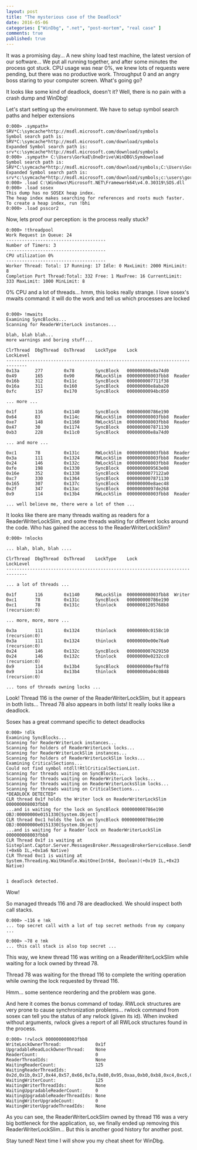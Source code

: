 ```yaml
---
layout: post
title: "The mysterious case of the Deadlock"
date: 2016-05-06
categories: ["WinDbg", ".net", "post-mortem", "real case" ]
comments: true
published: true
---
```

It was a promising day... A new shiny load test machine, the latest version of our software... We put all running together, and after some minutes the process got stuck. CPU usage was near 0%, we knew lots of requests were pending, but there was no productive work. Throughput 0 and an angry boss staring to your computer screen. What's going go?

<!-- More -->

It looks like some kind of deadlock, doesn't it? Well, there is no pain with a crash dump and WinDbg!

Let's start setting up the environment. We have to setup symbol search paths and helper extensions

```
0:000> .sympath+ SRV*C:\symcache*http://msdl.microsoft.com/download/symbols
Symbol search path is: SRV*C:\symcache*http://msdl.microsoft.com/download/symbols
Expanded Symbol search path is: srv*c:\symcache*http://msdl.microsoft.com/download/symbols
0:000> .sympath+ C:\Users\GorkaE\OneDrive\WinDBG\Symdownload
Symbol search path is: SRV*C:\symcache*http://msdl.microsoft.com/download/symbols;C:\Users\GorkaE\OneDrive\WinDBG\Symdownload
Expanded Symbol search path is: srv*c:\symcache*http://msdl.microsoft.com/download/symbols;c:\users\gorkae\onedrive\windbg\symdownload
0:000> .load C:\Windows\Microsoft.NET\Framework64\v4.0.30319\SOS.dll
0:000> .load sosex
This dump has no SOSEX heap index.
The heap index makes searching for references and roots much faster.
To create a heap index, run !bhi
0:000> .load psscor2
```

Now, lets proof our perception: is the process really stuck?

```
0:000> !threadpool
Work Request in Queue: 24
--------------------------------------
Number of Timers: 3
--------------------------------------
CPU utilization 0%
--------------------------------------
Worker Thread: Total: 17 Running: 17 Idle: 0 MaxLimit: 2000 MinLimit: 8
Completion Port Thread:Total: 332 Free: 1 MaxFree: 16 CurrentLimit: 333 MaxLimit: 1000 MinLimit: 8
```

0% CPU and a lot of threads... hmm, this looks really strange. I love sosex's mwaits command: it will do the work and tell us which processes are locked

```

0:000> !mwaits
Examining SyncBlocks...
Scanning for ReaderWriterLock instances...

blah, blah blah...
more warnings and boring stuff...

ClrThread  DbgThread  OsThread    LockType    Lock              LockLevel
------------------------------------------------------------------------------
0x13a      277        0x78        SyncBlock   000000000e8a74d0                
0x49       165        0x90        RWLockSlim  000000008003fbb8  Reader        
0x16b      312        0x11c       SyncBlock   0000000007711f38                
0x16a      311        0x160       SyncBlock   000000000e8aba20                
0xfc       157        0x170       SyncBlock   00000000094bc050                

... more ...

0x1f       116        0x1140      SyncBlock   000000000786e190                
0x64       83         0x114c      RWLockSlim  000000008003fbb8  Reader        
0xe7       148        0x1160      RWLockSlim  000000008003fbb8  Reader        
0x47       30         0x1174      SyncBlock   0000000007871130                
0xb3       228        0x11c0      SyncBlock   000000000e8a74d0                

... and more ...

0xc1       78         0x131c      RWLockSlim  000000008003fbb8  Reader        
0x3a       111        0x1324      RWLockSlim  000000008003fbb8  Reader        
0x24       146        0x132c      RWLockSlim  000000008003fbb8  Reader        
0xfe       198        0x1330      SyncBlock   0000000009563e08                
0x16e      352        0x1338      SyncBlock   00000000077122a0                
0xc7       330        0x1364      SyncBlock   0000000007871130                
0x165      307        0x137c      SyncBlock   000000000e8aec48                
0x2f       347        0x13ac      SyncBlock   00000000097de268                
0x9        114        0x13b4      RWLockSlim  000000008003fbb8  Reader        

... well believe me, there were a lot of them ...

```

It looks like there are many threads waiting as readers for a ReaderWriterLockSlim, and some threads waiting for different locks around the code. Who has gained the access to the ReaderWriterLockSlim?

```
0:000> !mlocks

... blah, blah, blah ....

ClrThread  DbgThread  OsThread    LockType    Lock              LockLevel
------------------------------------------------------------------------------

... a lot of threads ...

0x1f       116        0x1140      RWLockSlim  000000008003fbb8  Writer        
0xc1       78         0x131c      SyncBlock   000000000786e190                
0xc1       78         0x131c      thinlock    00000001205768b8  (recursion:0)

... more, more, more ...

0x3a       111        0x1324      thinlock    00000000c0158c10  (recursion:0)
0x3a       111        0x1324      thinlock    00000000e00e76a0  (recursion:0)
0x24       146        0x132c      SyncBlock   0000000007629150                
0x24       146        0x132c      thinlock    00000000e0232cc8  (recursion:0)
0x9        114        0x13b4      SyncBlock   000000000ef9aff8                
0x9        114        0x13b4      thinlock    00000000a04c0848  (recursion:0)

... tons of threads owning locks ...

```

Look! Thread 116 is the owner of the ReaderWriterLockSlim, but it appears in both lists...
Thread 78 also appears in both lists! It really looks like a deadlock.

Sosex has a great command specific to detect deadlocks


```
0:000> !dlk
Examining SyncBlocks...
Scanning for ReaderWriterLock instances...
Scanning for holders of ReaderWriterLock locks...
Scanning for ReaderWriterLockSlim instances...
Scanning for holders of ReaderWriterLockSlim locks...
Examining CriticalSections...
Could not find symbol ntdll!RtlCriticalSectionList.
Scanning for threads waiting on SyncBlocks...
Scanning for threads waiting on ReaderWriterLock locks...
Scanning for threads waiting on ReaderWriterLocksSlim locks...
Scanning for threads waiting on CriticalSections...
*DEADLOCK DETECTED*
CLR thread 0x1f holds the Writer lock on ReaderWriterLockSlim 000000008003fbb8
...and is waiting for the lock on SyncBlock 000000000786e190 OBJ:00000000e0151330[System.Object]
CLR thread 0xc1 holds the lock on SyncBlock 000000000786e190 OBJ:00000000e0151330[System.Object]
...and is waiting for a Reader lock on ReaderWriterLockSlim 000000008003fbb8
CLR Thread 0x1f is waiting at Sisteplant.Captor.Server.MessagesBroker.MessagesBrokerServiceBase.SendMessage(Sisteplant.Captor.Server.MessagesBroker.Messages.CaptorMessage)(+0x6b IL,+0x1a6 Native)
CLR Thread 0xc1 is waiting at System.Threading.WaitHandle.WaitOne(Int64, Boolean)(+0x19 IL,+0x23 Native)


1 deadlock detected.

```
Wow!

So managed threads 116 and 78 are deadlocked. We should inspect both call stacks.

```
0:000> ~116 e !mk
... top secret call with a lot of top secret methods from my company ...

0:000> ~78 e !mk
... this call stack is also top secret ...
``` 

This way, we knew thread 116 was writing on a ReaderWriterLockSlim while waiting for a lock owned by thread 78.

Thread 78 was waiting for the thread 116 to complete the writing operation while owning the lock requested by thread 116.

Hmm... some sentence reordering and the problem was gone.

And here it comes the bonus command of today. RWLock structures are very prone to cause synchronization problems...
rwlock command from sosex can tell you the status of any rwlock (given its id). When invoked without arguments, rwlock gives a report of all RWLock structures found in the process.


```
0:000> !rwlock 000000008003fbb8
WriteLockOwnerThread:             0x1f
UpgradableReadLockOwnerThread:    None
ReaderCount:                      0
ReaderThreadIds:                  None
WaitingReaderCount:               125
WaitingReaderThreadIds:           0x2d,0x1b,0x17,0x44,0x57,0x66,0x7a,0x80,0x95,0xaa,0xb0,0xb8,0xc4,0xc6,0xdc,0x9f,0x92,0x90,0x86,0xc0,0xb6,0xa3,0x70,0x45,0x39,0x84,0x9c,0x72,0x67,0x6a,0x65,0x60,0xdf,0xe0,0xe2,0x7e,0xa0,0xcf,0x4d,0x61,0xcd,0xc1,0xab,0x8f,0x64,0x4f,0x4a,0x48,0x1a,0x23,0x6f,0xd9,0xaf,0x62,0xd3,0xd0,0x2e,0x22,0x12,0xbe,0x52,0xae,0x8d,0x3a,0x1c,0x9,0x3d,0x5c,0x78,0x88,0xad,0xdb,0xd7,0xce,0xb4,0xa5,0x9d,0x85,0x74,0x6c,0x43,0xb,0x16,0x20,0x34,0xc,0x24,0x32,0xe7,0xe8,0xf2,0xf3,0xf4,0xf7,0xf9,0xfa,0xfd,0x40,0x7,0xf5,0x5e,0x3b,0x3e,0x49,0x5a,0xa8,0x14,0x9b,0x69,0x19,0x2c,0x13,0xd2,0x99,0x56,0x4c,0x11,0x54,0x98,0xb9,0xbb,0xc8,0x53,0xe3,0x42
WaitingWriterCount:               125
WaitingWriterThreadIds:           None
WaitingUpgradableReaderCount:     0
WaitingUpgradableReaderThreadIds: None
WaitingWriterUpgradeCount:        0
WaitingWriterUpgradeThreadIds:    None
```

As you can see, the ReaderWriterLockSlim owned by thread 116 was a very big bottleneck for the application, so, we finally ended up removing this ReaderWriterLockSlim...
But this is another good history for another post.

Stay tuned! Next time I will show you my cheat sheet for WinDbg.
